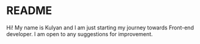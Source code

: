 # README
Hi! My name is Kulyan and I am just starting my journey towards Front-end developer.
I am open to any suggestions for improvement.
